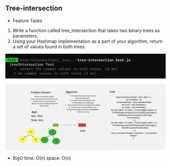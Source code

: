## Tree-intersection

* Feature Tasks
1. Write a function called tree_intersection that takes two binary trees as parameters.
2. Using your Hashmap implementation as a part of your algorithm, return a set of values found in both trees.




![Tree-intersection](./treeIntersection.PNG)

![treeIntersection](./treeIntersection%20w.PNG)


* BigO
time: O(n)
space: O(n)